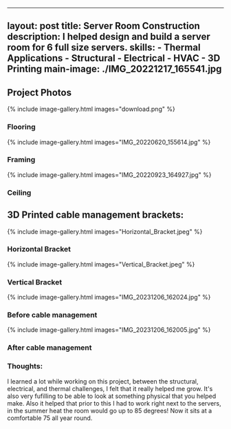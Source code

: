  ---
  layout: post
  title: Server Room Construction
  description:  I helped design and build a server room for 6 full size servers.
  skills: 
    - Thermal Applications
    - Structural
    - Electrical
    - HVAC
    - 3D Printing
  main-image: ./IMG_20221217_165541.jpg
  ---

## Project Photos


{% include image-gallery.html images="download.png" %}
### Flooring
{% include image-gallery.html images="IMG_20220620_155614.jpg" %}
### Framing
{% include image-gallery.html images="IMG_20220923_164927.jpg" %}
### Ceiling


## 3D Printed cable management brackets:

{% include image-gallery.html images="Horizontal_Bracket.jpeg" %}
### Horizontal Bracket
{% include image-gallery.html images="Vertical_Bracket.jpeg" %}
### Vertical Bracket
{% include image-gallery.html images="IMG_20231206_162024.jpg" %}
### Before cable management
{% include image-gallery.html images="IMG_20231206_162005.jpg" %}
### After cable management

### Thoughts:
I learned a lot while working on this project, between the structural, electrical, and thermal challenges, I felt that it really helped me grow.
It's also very fufilling to be able to look at something physical that you helped make.
Also it helped that prior to this I had to work right next to the servers, in the summer heat the room would go up to 85 degrees!
Now it sits at a comfortable 75 all year round.
